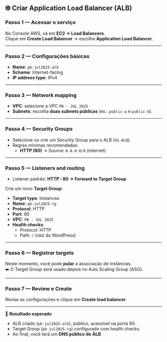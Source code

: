 ## 🌐 Criar Application Load Balancer (ALB)

### Passo 1 — Acessar o serviço
No Console AWS, vá em **EC2 → Load Balancers**.  
Clique em **Create Load Balancer** → escolha **Application Load Balancer**.

---

### Passo 2 — Configurações básicas
- **Name**: `pb-jul2025-alb`  
- **Scheme**: Internet-facing  
- **IP address type**: IPv4  

---

### Passo 3 — Network mapping
- **VPC**: selecione a VPC `PB - JUL 2025`  
- **Subnets**: escolha **duas subnets públicas** (ex.: `public-a` e `public-b`).  

---

### Passo 4 — Security Groups
- Selecione ou crie um Security Group para o ALB (`SG-ALB`).  
- Regras mínimas recomendadas:  
  - **HTTP (80)** → Source: `0.0.0.0/0` (internet)  

---

### Passo 5 — Listeners and routing
- Listener padrão: **HTTP : 80 → Forward to Target Group**  

Crie um novo **Target Group**:  
- **Target type**: Instances  
- **Name**: `pb-jul2025-tg`  
- **Protocol**: HTTP  
- **Port**: 80  
- **VPC**: `PB - JUL 2025`  
- **Health checks**:  
  - Protocol: HTTP  
  - Path: `/` (raiz do WordPress)  

---

### Passo 6 — Registrar targets
Neste momento, você pode **pular** a associação de instâncias.  
➡️ O Target Group será usado depois no Auto Scaling Group (ASG).  

---

### Passo 7 — Review e Create
Revise as configurações e clique em **Create load balancer**.  

---

📌 **Resultado esperado**  
- ALB criado (`pb-jul2025-alb`), público, acessível na porta 80.  
- Target Group (`pb-jul2025-tg`) configurado com health checks.  
- Ao final, você terá um **DNS público do ALB**   
